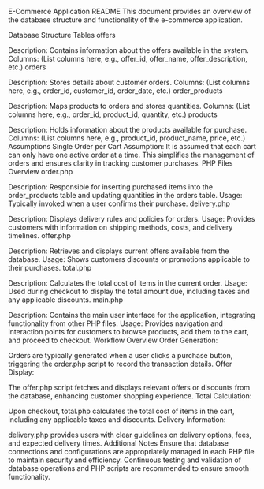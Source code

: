 E-Commerce Application README
This document provides an overview of the database structure and functionality of the e-commerce application.

Database Structure
Tables
offers

Description: Contains information about the offers available in the system.
Columns: (List columns here, e.g., offer_id, offer_name, offer_description, etc.)
orders

Description: Stores details about customer orders.
Columns: (List columns here, e.g., order_id, customer_id, order_date, etc.)
order_products

Description: Maps products to orders and stores quantities.
Columns: (List columns here, e.g., order_id, product_id, quantity, etc.)
products

Description: Holds information about the products available for purchase.
Columns: (List columns here, e.g., product_id, product_name, price, etc.)
Assumptions
Single Order per Cart Assumption:
It is assumed that each cart can only have one active order at a time. This simplifies the management of orders and ensures clarity in tracking customer purchases.
PHP Files Overview
order.php

Description: Responsible for inserting purchased items into the order_products table and updating quantities in the orders table.
Usage: Typically invoked when a user confirms their purchase.
delivery.php

Description: Displays delivery rules and policies for orders.
Usage: Provides customers with information on shipping methods, costs, and delivery timelines.
offer.php

Description: Retrieves and displays current offers available from the database.
Usage: Shows customers discounts or promotions applicable to their purchases.
total.php

Description: Calculates the total cost of items in the current order.
Usage: Used during checkout to display the total amount due, including taxes and any applicable discounts.
main.php

Description: Contains the main user interface for the application, integrating functionality from other PHP files.
Usage: Provides navigation and interaction points for customers to browse products, add them to the cart, and proceed to checkout.
Workflow Overview
Order Generation:

Orders are typically generated when a user clicks a purchase button, triggering the order.php script to record the transaction details.
Offer Display:

The offer.php script fetches and displays relevant offers or discounts from the database, enhancing customer shopping experience.
Total Calculation:

Upon checkout, total.php calculates the total cost of items in the cart, including any applicable taxes and discounts.
Delivery Information:

delivery.php provides users with clear guidelines on delivery options, fees, and expected delivery times.
Additional Notes
Ensure that database connections and configurations are appropriately managed in each PHP file to maintain security and efficiency.
Continuous testing and validation of database operations and PHP scripts are recommended to ensure smooth functionality.
